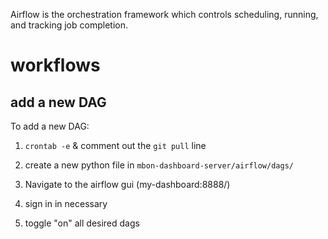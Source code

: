Airflow is the orchestration framework which controls scheduling, running, and tracking job completion.

# workflows
## add a new DAG
To add a new DAG:

1. `crontab -e` & comment out the `git pull` line 
1. create a new python file in `mbon-dashboard-server/airflow/dags/` 

1. Navigate to the airflow gui (my-dashboard:8888/)
2. sign in in necessary
3. toggle "on" all desired dags
